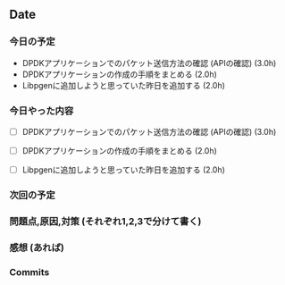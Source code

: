 

## Date

### 今日の予定

 - DPDKアプリケーションでのパケット送信方法の確認 (APIの確認) (3.0h)
 - DPDKアプリケーションの作成の手順をまとめる (2.0h)
 - Libpgenに追加しようと思っていた昨日を追加する (2.0h)


### 今日やった内容

 - [ ] DPDKアプリケーションでのパケット送信方法の確認 (APIの確認) (3.0h)
 - [ ] DPDKアプリケーションの作成の手順をまとめる (2.0h)
 - [ ] Libpgenに追加しようと思っていた昨日を追加する (2.0h)


### 次回の予定

### 問題点,原因,対策 (それぞれ1,2,3で分けて書く)
### 感想 (あれば)
### Commits
